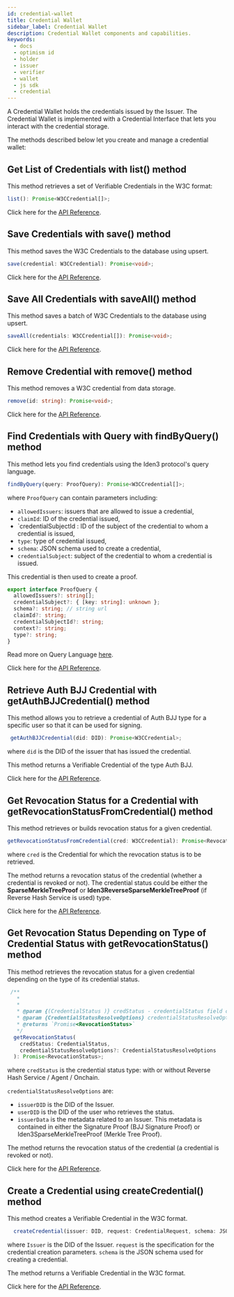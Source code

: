 ```yaml
---
id: credential-wallet
title: Credential Wallet
sidebar_label: Credential Wallet
description: Credential Wallet components and capabilities.
keywords:
  - docs
  - optimism id
  - holder
  - issuer
  - verifier
  - wallet
  - js sdk
  - credential
---
```


A Credential Wallet holds the credentials issued by the Issuer. The Credential Wallet is implemented with a Credential Interface that lets you interact with the credential storage.

The methods described below let you create and manage a credential wallet:

## Get List of Credentials with list() method

This method retrieves a set of Verifiable Credentials in the W3C format:

```typescript
list(): Promise<W3CCredential[]>;
```

Click here for the <a href="https://0xoptimismid.github.io/js-sdk-tutorials/docs/api/js-sdk.credentialwallet.list#credentialwalletlist-method" target="_blank">API Reference</a>.

## Save Credentials with save() method

This method saves the W3C Credentials to the database using upsert.

```typescript
save(credential: W3CCredential): Promise<void>;
```

Click here for the <a href="https://0xoptimismid.github.io/js-sdk-tutorials/docs/api/js-sdk.credentialwallet.save#credentialwalletsave-method" target="_blank">API Reference</a>.

## Save All Credentials with saveAll() method

This method saves a batch of W3C Credentials to the database using upsert.

```typescript
saveAll(credentials: W3CCredential[]): Promise<void>;
```

Click here for the <a href="https://0xoptimismid.github.io/js-sdk-tutorials/docs/api/js-sdk.credentialwallet.saveall#credentialwalletsaveall-method" target="_blank">API Reference</a>.

## Remove Credential with remove() method

This method removes a W3C credential from data storage.

```typescript
remove(id: string): Promise<void>;
```

Click here for the <a href="https://0xoptimismid.github.io/js-sdk-tutorials/docs/api/js-sdk.credentialwallet.remove#credentialwalletremove-method" target="_blank">API Reference</a>.

## Find Credentials with Query with findByQuery() method

This method lets you find credentials using the Iden3 protocol's query language.

```typescript
findByQuery(query: ProofQuery): Promise<W3CCredential[]>;

```

where `ProofQuery` can contain parameters including:

- `allowedIssuers`: issuers that are allowed to issue a credential,
- `claimId`: ID of the credential issued,
- `credentialSubjectId : ID of the subject of the credential to whom a credential is issued,
- `type`: type of credential issued,
- `schema`: JSON schema used to create a credential,
- `credentialSubject`: subject of the credential to whom a credential is issued.

This credential is then used to create a proof.

```typescript
export interface ProofQuery {
  allowedIssuers?: string[];
  credentialSubject?: { [key: string]: unknown };
  schema?: string; // string url
  claimId?: string;
  credentialSubjectId?: string;
  context?: string;
  type?: string;
}
```

Read more on Query Language [here](https://docs.iden3.io/protocol/querylanguage/).

Click here for the <a href="https://0xoptimismid.github.io/js-sdk-tutorials/docs/api/js-sdk.credentialwallet.findbyquery#credentialwalletfindbyquery-method" target="_blank">API Reference</a>.

## Retrieve Auth BJJ Credential with getAuthBJJCredential() method

This method allows you to retrieve a credential of Auth BJJ type for a specific user so that it can be used for signing.

```typescript
 getAuthBJJCredential(did: DID): Promise<W3CCredential>;
```

where `did` is the DID of the issuer that has issued the credential.

This method returns a Verifiable Credential of the type Auth BJJ.

Click here for the <a href="https://0xoptimismid.github.io/js-sdk-tutorials/docs/api/js-sdk.credentialwallet.getauthbjjcredential#credentialwalletgetauthbjjcredential-method" target="_blank">API Reference</a>.

## Get Revocation Status for a Credential with getRevocationStatusFromCredential() method

This method retrieves or builds revocation status for a given credential.

```typescript
getRevocationStatusFromCredential(cred: W3CCredential): Promise<RevocationStatus>;
```

where `cred` is the Credential for which the revocation status is to be retrieved.

The method returns a revocation status of the credential (whether a credential is revoked or not). The credential status could be either the **SparseMerkleTreeProof** or **Iden3ReverseSparseMerkleTreeProof** (if Reverse Hash Service is used) type.

Click here for the <a href="https://0xoptimismid.github.io/js-sdk-tutorials/docs/api/js-sdk.credentialwallet.getrevocationstatusfromcredential#credentialwalletgetrevocationstatusfromcredential-method" target="_blank">API Reference</a>.

## Get Revocation Status Depending on Type of Credential Status with getRevocationStatus() method

This method retrieves the revocation status for a given credential depending on the type of its credential status.

```typescript
 /**
   *
   *
   * @param {(CredentialStatus )} credStatus - credentialStatus field of the Verifiable Credential.
   * @param {CredentialStatusResolveOptions} credentialStatusResolveOptions - options to resolve credential status
   * @returns `Promise<RevocationStatus>`
   */
  getRevocationStatus(
    credStatus: CredentialStatus,
    credentialStatusResolveOptions?: CredentialStatusResolveOptions
  ): Promise<RevocationStatus>;
```

where `credStatus` is the credential status type: with or without Reverse Hash Service / Agent / Onchain.

`credentialStatusResolveOptions` are:

- `issuerDID` is the DID of the Issuer.
- `userDID` is the DID of the user who retrieves the status.
- `issuerData` is the metadata related to an Issuer. This metadata is contained in either the Signature Proof (BJJ Signature Proof) or Iden3SparseMerkleTreeProof (Merkle Tree Proof).

The method returns the revocation status of the credential (a credential is revoked or not).

Click here for the <a href="https://0xoptimismid.github.io/js-sdk-tutorials/docs/api/js-sdk.credentialwallet.getrevocationstatus#credentialwalletgetrevocationstatus-method" target="_blank">API Reference</a>.

## Create a Credential using createCredential() method

This method creates a Verifiable Credential in the W3C format.

```typescript
  createCredential(issuer: DID, request: CredentialRequest, schema: JSONSchema): W3CCredential;
```

where `Issuer` is the DID of the Issuer.
`request` is the specification for the credential creation parameters.
`schema` is the JSON schema used for creating a credential.

The method returns a Verifiable Credential in the W3C format.

Click here for the <a href="https://0xoptimismid.github.io/js-sdk-tutorials/docs/api/js-sdk.credentialwallet.createcredential#credentialwalletcreatecredential-property" target="_blank">API Reference</a>.
